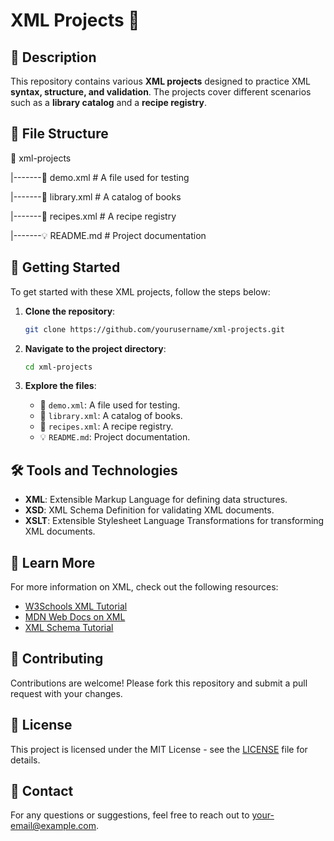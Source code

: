 # XML Projects 📂

## 📌 Description
This repository contains various **XML projects** designed to practice XML **syntax, structure, and validation**. The projects cover different scenarios such as a **library catalog** and a **recipe registry**.

## 📂 File Structure
📂 xml-projects

|-------🧪 demo.xml # A file used for testing

|-------📖 library.xml # A catalog of books

|-------📃 recipes.xml  # A recipe registry

|-------💡 README.md   # Project documentation

## 🚀 Getting Started

To get started with these XML projects, follow the steps below:

1. **Clone the repository**:
    ```bash
    git clone https://github.com/yourusername/xml-projects.git
    ```

2. **Navigate to the project directory**:
    ```bash
    cd xml-projects
    ```

3. **Explore the files**:
    - 🧪 `demo.xml`: A file used for testing.
    - 📖 `library.xml`: A catalog of books.
    - 📃 `recipes.xml`: A recipe registry.
    - 💡 `README.md`: Project documentation.

## 🛠️ Tools and Technologies

- **XML**: Extensible Markup Language for defining data structures.
- **XSD**: XML Schema Definition for validating XML documents.
- **XSLT**: Extensible Stylesheet Language Transformations for transforming XML documents.

## 📖 Learn More

For more information on XML, check out the following resources:

- [W3Schools XML Tutorial](https://www.w3schools.com/xml/)
- [MDN Web Docs on XML](https://developer.mozilla.org/en-US/docs/Web/XML)
- [XML Schema Tutorial](https://www.w3schools.com/xml/schema_intro.asp)

## 🤝 Contributing

Contributions are welcome! Please fork this repository and submit a pull request with your changes.

## 📄 License

This project is licensed under the MIT License - see the [LICENSE](LICENSE) file for details.

## 📧 Contact

For any questions or suggestions, feel free to reach out to [your-email@example.com](mailto:your-email@example.com).